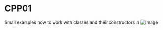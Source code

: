 # CPP01
Small examples how to work with classes and their constructors in    ![image](https://img.shields.io/badge/C%2B%2B-00599C?style=for-the-badge&logo=c%2B%2B&logoColor=white)
